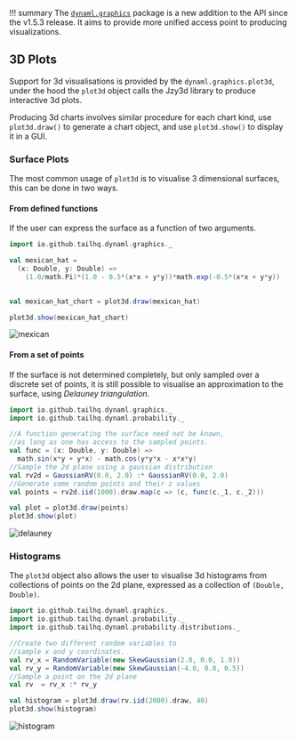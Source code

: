 !!! summary
    The [`dynaml.graphics`](https://transcendent-ai-labs.github.io/api_docs/DynaML/recent/dynaml-core/#io.github.mandar2812.dynaml.graphics.package) 
    package is a new addition to the API since the v1.5.3 release. It aims to provide more unified access point to producing
    visualizations.
    
    
## 3D Plots

Support for 3d visualisations is provided by the `dynaml.graphics.plot3d`, under the hood the `plot3d` object calls 
the Jzy3d library to produce interactive 3d plots.

Producing 3d charts involves similar procedure for each chart kind, use `plot3d.draw()` to generate a chart object,
and use `plot3d.show()` to display it in a GUI.


### Surface Plots

The most common usage of `plot3d` is to visualise 3 dimensional surfaces, this can be done in two ways.

#### From defined functions

If the user can express the surface as a function of two arguments.

```scala
import io.github.tailhq.dynaml.graphics._

val mexican_hat = 
  (x: Double, y: Double) => 
    (1.0/math.Pi)*(1.0 - 0.5*(x*x + y*y))*math.exp(-0.5*(x*x + y*y))
    

val mexican_hat_chart = plot3d.draw(mexican_hat)

plot3d.show(mexican_hat_chart)
```

![mexican](../../images/plot3d.jpeg)

#### From a set of points 

If the surface is not determined completely, but only sampled over a discrete set of points, 
it is still possible to visualise an approximation to the surface, using _Delauney triangulation_.

```scala
import io.github.tailhq.dynaml.graphics._
import io.github.tailhq.dynaml.probability._

//A function generating the surface need not be known,
//as long as one has access to the sampled points.
val func = (x: Double, y: Double) => 
  math.sin(x*y + y*x) - math.cos(y*y*x - x*x*y) 
//Sample the 2d plane using a gaussian distribution
val rv2d = GaussianRV(0.0, 2.0) :* GaussianRV(0.0, 2.0)
//Generate some random points and their z values
val points = rv2d.iid(1000).draw.map(c => (c, func(c._1, c._2)))

val plot = plot3d.draw(points)
plot3d.show(plot)
```

![delauney](../../images/delauney.png)

### Histograms

The `plot3d` object also allows the user to visualise 3d histograms from collections of
points on the 2d plane, expressed as a collection of `(Double, Double)`.

```scala
import io.github.tailhq.dynaml.graphics._
import io.github.tailhq.dynaml.probability._
import io.github.tailhq.dynaml.probability.distributions._

//Create two different random variables to 
//sample x and y coordinates.
val rv_x = RandomVariable(new SkewGaussian(2.0, 0.0, 1.0)) 
val rv_y = RandomVariable(new SkewGaussian(-4.0, 0.0, 0.5)) 
//Sample a point on the 2d plane 
val rv  = rv_x :* rv_y 

val histogram = plot3d.draw(rv.iid(2000).draw, 40) 
plot3d.show(histogram)
```

![histogram](../../images/histogram.png)
